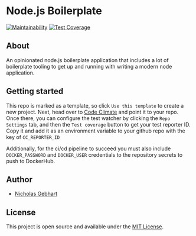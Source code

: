 # Node.js Boilerplate

[![Maintainability](https://api.codeclimate.com/v1/badges/06541eaa7493be32d6e7/maintainability)](https://codeclimate.com/github/gebhartn/node-boilerplate/maintainability) [![Test Coverage](https://api.codeclimate.com/v1/badges/06541eaa7493be32d6e7/test_coverage)](https://codeclimate.com/github/gebhartn/node-boilerplate/test_coverage)

## About
An opinionated node.js boilerplate application that includes a lot of boilerplate tooling to get up and running with writing a modern node application.

## Getting started
This repo is marked as a template, so click `Use this template` to create a new project. Next, head over to [Code Climate](https://codeclimate.com/oss/) and point it to your repo. Once there, you can configure the test watcher by clicking the `Repo Settings` tab, and then the `Test coverage` button to get your test reporter ID. Copy it and add it as an environment variable to your github repo with the key of `CC_REPORTER_ID`

Additionally, for the ci/cd pipeline to succeed you must also include `DOCKER_PASSWORD` and `DOCKER_USER` credentials to the repository secrets to push to DockerHub.

## Author
- [Nicholas Gebhart](https://github.com/gebhartn)

## License
This project is open source and available under the [MIT License](LICENSE).
